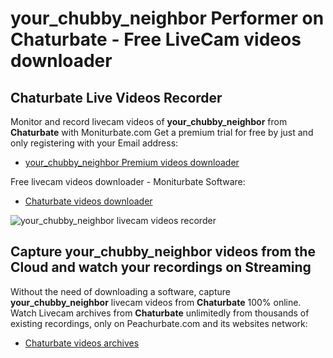 # your_chubby_neighbor Performer on Chaturbate - Free LiveCam videos downloader

## Chaturbate Live Videos Recorder

Monitor and record livecam videos of **your_chubby_neighbor** from **Chaturbate** with Moniturbate.com
Get a premium trial for free by just and only registering with your Email address:
* [your_chubby_neighbor Premium videos downloader](https://moniturbate.com/request-demo-licence-key.html)

Free livecam videos downloader - Moniturbate Software:
* [Chaturbate videos downloader](https://moniturbate.com/moniturbate-download-software.html)

![your_chubby_neighbor livecam videos recorder](https://peachurnet.com/templates/moniturbate-software.png)


## Capture your_chubby_neighbor videos from the Cloud and watch your recordings on Streaming

Without the need of downloading a software, capture **your_chubby_neighbor** livecam videos from **Chaturbate** 100% online.
Watch Livecam archives from **Chaturbate** unlimitedly from thousands of existing recordings, only on Peachurbate.com and its websites network:
* [Chaturbate videos archives](https://peachurnet.com/)